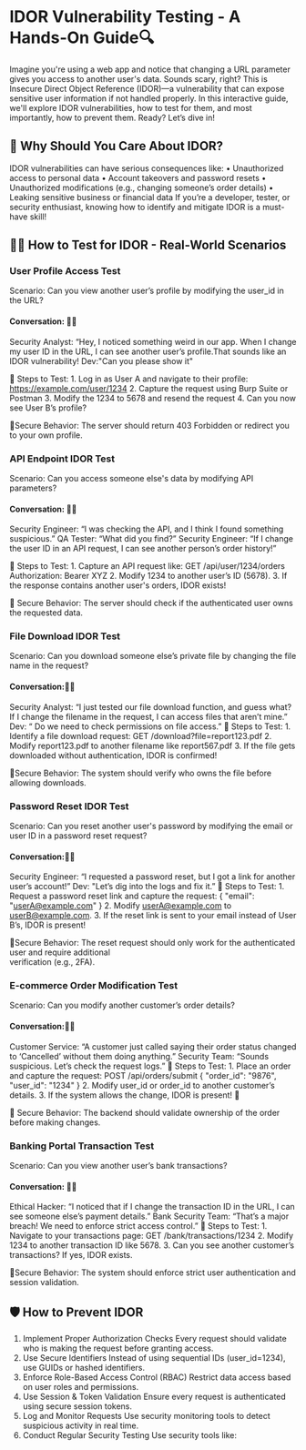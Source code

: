  # IDOR Vulnerability Testing - A Hands-On Guide🔍

Imagine you're using a web app and notice that changing a URL parameter gives you access to another user's data. Sounds scary, right? This is Insecure Direct Object Reference (IDOR)—a vulnerability that can expose sensitive user information if not handled properly.
In this interactive guide, we'll explore IDOR vulnerabilities, how to test for them, and most importantly, how to prevent them. Ready? Let’s dive in! 

## 🎯 Why Should You Care About IDOR?
IDOR vulnerabilities can have serious consequences like:
	• Unauthorized access to personal data 
	• Account takeovers and password resets 
	• Unauthorized modifications (e.g., changing someone’s order details) 
	• Leaking sensitive business or financial data 
If you’re a developer, tester, or security enthusiast, knowing how to identify and mitigate IDOR is a must-have skill! 

## 🕵️‍♂️ How to Test for IDOR - Real-World Scenarios

### User Profile Access Test
Scenario: Can you view another user’s profile by modifying the user_id in the URL?

#### Conversation: 👩‍💻 
Security Analyst: “Hey, I noticed something weird in our app. When I change my user ID in the URL, I can see another user’s profile.That sounds like an IDOR vulnerability! 
Dev:"Can you please show it"

🔹 Steps to Test:
	1. Log in as User A and navigate to their profile: https://example.com/user/1234
	2. Capture the request using Burp Suite or Postman 
	3. Modify the 1234 to 5678 and resend the request
	4. Can you now see User B’s profile?

🔹Secure Behavior: 
      The server should return 403 Forbidden or redirect you to your own profile.

### API Endpoint IDOR Test
Scenario: Can you access someone else's data by modifying API parameters?

#### Conversation: 👩‍💻 
Security Engineer: “I was checking the API, and I think I found something suspicious.”
QA Tester: “What did you find?”
Security Engineer: “If I change the user ID in an API request, I can see another person’s order history!”

🔹 Steps to Test:
	1. Capture an API request like:
      GET /api/user/1234/orders
      Authorization: Bearer XYZ
	2. Modify 1234 to another user’s ID (5678).
	3. If the response contains another user's orders, IDOR exists!

🔹 Secure Behavior: 
       The server should check if the authenticated user owns the requested data.

### File Download IDOR Test

Scenario: Can you download someone else’s private file by changing the file name in the request?

#### Conversation:👩‍💻 
 Security Analyst: “I just tested our file download function, and guess what? If I change the   filename in the request, I can access files that aren’t mine.”
 Dev: “ Do we need to check permissions on file access.”
🔹 Steps to Test:
	1. Identify a file download request:
     GET /download?file=report123.pdf
	2. Modify report123.pdf to another filename like report567.pdf
	3. If the file gets downloaded without authentication, IDOR is confirmed! 

🔹Secure Behavior: 
      The system should verify who owns the file before allowing downloads.

### Password Reset IDOR Test
Scenario: Can you reset another user's password by modifying the email or user ID in a password reset request?

#### Conversation:👨‍💻  
Security Engineer: “I requested a password reset, but I got a link for another user’s account!”
Dev:  "Let’s dig into the logs and fix it.”
🔹 Steps to Test:
	1. Request a password reset link and capture the request:
     { "email": "userA@example.com" }
	2. Modify userA@example.com to userB@example.com.
	3.  If the reset link is sent to your email instead of User B’s, IDOR is present!

🔹Secure Behavior: 
      The reset request should only work for the authenticated user and require additional   
      verification (e.g., 2FA).

### E-commerce Order Modification Test
  Scenario: Can you modify another customer’s order details?

#### Conversation:👨‍💻 
Customer Service: “A customer just called saying their order status changed to ‘Cancelled’ without them doing anything.”
Security Team: “Sounds suspicious. Let’s check the request logs.”
🔹 Steps to Test:
	1. Place an order and capture the request:
    POST /api/orders/submit
     { "order_id": "9876", "user_id": "1234" }
	2. Modify user_id or order_id to another customer’s details.
	3. If the system allows the change, IDOR is present! 🚨

🔹 Secure Behavior: 
 The backend should validate ownership of the order before making changes.

### Banking Portal Transaction Test
Scenario: Can you view another user’s bank transactions?

#### Conversation: 👩‍💻
Ethical Hacker: “I noticed that if I change the transaction ID in the URL, I can see someone else’s payment details.”
Bank Security Team: “That’s a major breach! We need to enforce strict access control.”
🔹 Steps to Test:
	1. Navigate to your transactions page:
     GET /bank/transactions/1234
	2. Modify 1234 to another transaction ID like 5678.
	3. Can you see another customer’s transactions? If yes, IDOR exists.

🔹Secure Behavior: 
     The system should enforce strict user authentication and session validation.


## 🛡️ How to Prevent IDOR

 1. Implement Proper Authorization Checks Every request should validate who is making the request before granting access.
 2. Use Secure Identifiers Instead of using sequential IDs (user_id=1234), use GUIDs or hashed identifiers.
 3. Enforce Role-Based Access Control (RBAC) Restrict data access based on user roles and permissions.
 4. Use Session & Token Validation Ensure every request is authenticated using secure session tokens.
 5. Log and Monitor Requests Use security monitoring tools to detect suspicious activity in real time.
 6. Conduct Regular Security Testing Use security tools like:
